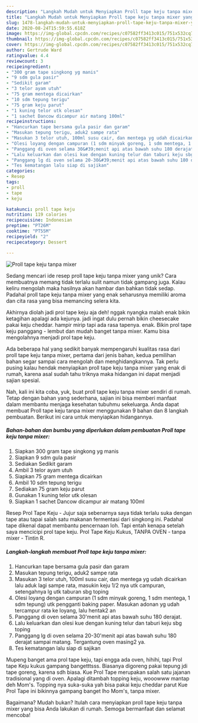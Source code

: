 ```yaml
---
description: "Langkah Mudah untuk Menyiapkan Proll tape keju tanpa mixer yang Menggugah Selera"
title: "Langkah Mudah untuk Menyiapkan Proll tape keju tanpa mixer yang Menggugah Selera"
slug: 1478-langkah-mudah-untuk-menyiapkan-proll-tape-keju-tanpa-mixer-yang-menggugah-selera
date: 2020-08-24T15:59:55.618Z
image: https://img-global.cpcdn.com/recipes/c07582ff3413c015/751x532cq70/proll-tape-keju-tanpa-mixer-foto-resep-utama.jpg
thumbnail: https://img-global.cpcdn.com/recipes/c07582ff3413c015/751x532cq70/proll-tape-keju-tanpa-mixer-foto-resep-utama.jpg
cover: https://img-global.cpcdn.com/recipes/c07582ff3413c015/751x532cq70/proll-tape-keju-tanpa-mixer-foto-resep-utama.jpg
author: Gertrude Ward
ratingvalue: 4.4
reviewcount: 3
recipeingredient:
- "300 gram tape singkong yg manis"
- "9 sdm gula pasir"
- "Sedikit garam"
- "3 telor ayam utuh"
- "75 gram mentega dicairkan"
- "10 sdm tepung terigu"
- "75 gram keju parut"
- "1 kuning telor utk olesan"
- "1 sachet Dancow dicampur air matang 100ml"
recipeinstructions:
- "Hancurkan tape bersama gula pasir dan garam"
- "Masukan tepung terigu, aduk2 sampe rata"
- "Masukan 3 telor utuh, 100ml susu cair, dan mentega yg udah dicairkan lalu aduk lagi sampe rata, masukin keju 1/2 nya utk campuran, setengahnya lg utk taburan sbg toping"
- "Olesi loyang dengan campuran (1 sdm minyak goreng, 1 sdm mentega, 1 sdm tepung) utk pengganti baking paper. Masukan adonan yg udah tercampur rata ke loyang, lalu hentak2 an"
- "Panggang di oven selama 30&#39;menit api atas bawah suhu 180 derajat."
- "Lalu keluarkan dan olesi kue dengan kuning telur dan taburi keju sbg toping"
- "Panggang lg di oven selama 20-30&#39;menit api atas bawah suhu 180 derajat sampai matang. Tergantung oven masing2 ya."
- "Tes kematangan lalu siap di sajikan"
categories:
- Resep
tags:
- proll
- tape
- keju

katakunci: proll tape keju 
nutrition: 119 calories
recipecuisine: Indonesian
preptime: "PT26M"
cooktime: "PT55M"
recipeyield: "2"
recipecategory: Dessert

---
```



![Proll tape keju tanpa mixer](https://img-global.cpcdn.com/recipes/c07582ff3413c015/751x532cq70/proll-tape-keju-tanpa-mixer-foto-resep-utama.jpg)

Sedang mencari ide resep proll tape keju tanpa mixer yang unik? Cara membuatnya memang tidak terlalu sulit namun tidak gampang juga. Kalau keliru mengolah maka hasilnya akan hambar dan bahkan tidak sedap. Padahal proll tape keju tanpa mixer yang enak seharusnya memiliki aroma dan cita rasa yang bisa memancing selera kita.

Akhirnya diolah jadi prol tape keju aja deh! nggak nyangka malah enak bikin ketagihan apalagi ada kejunya. jadi ingat dulu pernah bikin cheesecake pakai keju cheddar. hampir mirip tapi ada rasa tapenya. enak. Bikin prol tape keju panggang - lembut dan mudah banget tanpa mixer. Kamu bisa mengolahnya menjadi prol tape keju.

Ada beberapa hal yang sedikit banyak mempengaruhi kualitas rasa dari proll tape keju tanpa mixer, pertama dari jenis bahan, kedua pemilihan bahan segar sampai cara mengolah dan menghidangkannya. Tak perlu pusing kalau hendak menyiapkan proll tape keju tanpa mixer yang enak di rumah, karena asal sudah tahu triknya maka hidangan ini dapat menjadi sajian spesial.


Nah, kali ini kita coba, yuk, buat proll tape keju tanpa mixer sendiri di rumah. Tetap dengan bahan yang sederhana, sajian ini bisa memberi manfaat dalam membantu menjaga kesehatan tubuhmu sekeluarga. Anda dapat membuat Proll tape keju tanpa mixer menggunakan 9 bahan dan 8 langkah pembuatan. Berikut ini cara untuk menyiapkan hidangannya.

<!--inarticleads1-->

##### Bahan-bahan dan bumbu yang diperlukan dalam pembuatan Proll tape keju tanpa mixer:

1. Siapkan 300 gram tape singkong yg manis
1. Siapkan 9 sdm gula pasir
1. Sediakan Sedikit garam
1. Ambil 3 telor ayam utuh
1. Siapkan 75 gram mentega dicairkan
1. Ambil 10 sdm tepung terigu
1. Sediakan 75 gram keju parut
1. Gunakan 1 kuning telor utk olesan
1. Siapkan 1 sachet Dancow dicampur air matang 100ml


Resep Prol Tape Keju - Jujur saja sebenarnya saya tidak terlalu suka dengan tape atau tapai salah satu makanan fermentasi dari singkong ini. Padahal tape dikenal dapat membantu pencernaan loh. Tapi entah kenapa setelah saya mencicipi prol tape keju. Prol Tape Keju Kukus, TANPA OVEN - tanpa mixer - Tintin R. 

<!--inarticleads2-->

##### Langkah-langkah membuat Proll tape keju tanpa mixer:

1. Hancurkan tape bersama gula pasir dan garam
1. Masukan tepung terigu, aduk2 sampe rata
1. Masukan 3 telor utuh, 100ml susu cair, dan mentega yg udah dicairkan lalu aduk lagi sampe rata, masukin keju 1/2 nya utk campuran, setengahnya lg utk taburan sbg toping
1. Olesi loyang dengan campuran (1 sdm minyak goreng, 1 sdm mentega, 1 sdm tepung) utk pengganti baking paper. Masukan adonan yg udah tercampur rata ke loyang, lalu hentak2 an
1. Panggang di oven selama 30&#39;menit api atas bawah suhu 180 derajat.
1. Lalu keluarkan dan olesi kue dengan kuning telur dan taburi keju sbg toping
1. Panggang lg di oven selama 20-30&#39;menit api atas bawah suhu 180 derajat sampai matang. Tergantung oven masing2 ya.
1. Tes kematangan lalu siap di sajikan


Mupeng banget ama prol tape keju, tapi engga ada oven, hihihi, tapi Prol tape Keju kukus gampang bangetttsss. Biasanya digoreng pakai tepung jdi tape goreng, karena sdh biasa. Kue Prol Tape merupakan salah satu jajanan tradisional yang di oven. Apalagi ditambah topping keju, wooowww mantap deh Mom&#39;s. Topping nya suka-suka yah bisa pakai keju cheddar parut Kue Prol Tape ini bikinnya gampang banget lho Mom&#39;s, tanpa mixer. 

Bagaimana? Mudah bukan? Itulah cara menyiapkan proll tape keju tanpa mixer yang bisa Anda lakukan di rumah. Semoga bermanfaat dan selamat mencoba!
